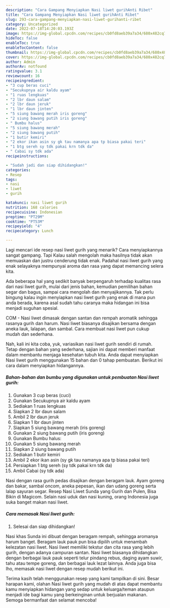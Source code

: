 ```yaml
---
description: "Cara Gampang Menyiapkan Nasi liwet gurihAnti Ribet"
title: "Cara Gampang Menyiapkan Nasi liwet gurihAnti Ribet"
slug: 293-cara-gampang-menyiapkan-nasi-liwet-gurihanti-ribet
category: Uncategorized
date: 2022-07-18T14:20:03.193Z
image: https://img-global.cpcdn.com/recipes/cb0fd8aeb39a7a34/680x482cq70/nasi-liwet-gurih-foto-resep-utama.jpg
hideToc: false
enableToc: true
enableTocContent: false
thumbnail: https://img-global.cpcdn.com/recipes/cb0fd8aeb39a7a34/680x482cq70/nasi-liwet-gurih-foto-resep-utama.jpg
cover: https://img-global.cpcdn.com/recipes/cb0fd8aeb39a7a34/680x482cq70/nasi-liwet-gurih-foto-resep-utama.jpg
author: Admin
authorAv: notfound
ratingvalue: 3.1
reviewcount: 16
recipeingredient:
- "3 cup beras cuci"
- "Secukupnya air kaldu ayam"
- "1 ruas lengkuas"
- "2 lbr daun salam"
- "2 lbr daun jeruk"
- "1 lbr daun jinten"
- "5 siung bawang merah iris goreng"
- "2 siung bawang putih iris goreng"
- " Bumbu halus"
- "5 siung bawang merah"
- "2 siung bawang putih"
- "1 butir kemiri"
- "2 ekor ikan asin sy gk tau namanya apa tp biasa pakai teri"
- "1 btg sereh sy tdk pakai krn tdk da"
- " Cabai sy tdk ada"
recipeinstructions:

- "Sudah jadi dan siap dihidangkan!"
categories:
- Resep
tags:
- nasi
- liwet
- gurih

katakunci: nasi liwet gurih 
nutrition: 168 calories
recipecuisine: Indonesian
preptime: "PT29M"
cooktime: "PT53M"
recipeyield: "4"
recipecategory: Lunch

---
```



Lagi mencari ide resep nasi liwet gurih yang menarik? Cara menyiapkannya sangat gampang. Tapi Kalau salah mengolah maka hasilnya tidak akan memuaskan dan justru cenderung tidak enak. Padahal nasi liwet gurih yang enak selayaknya mempunyai aroma dan rasa yang dapat memancing selera kita.


Ada beberapa hal yang sedikit banyak berpengaruh terhadap kualitas rasa dari nasi liwet gurih, mulai dari jenis bahan, kemudian pemilihan bahan segar dan bagus, sampai cara mengolah dan menyajikannya. Tak perlu bingung kalau ingin menyiapkan nasi liwet gurih yang enak di mana pun anda berada, karena asal sudah tahu caranya maka hidangan ini bisa menjadi suguhan spesial.

COM - Nasi liwet dimasak dengan santan dan rempah aromatik sehingga rasanya gurih dan harum. Nasi liwet biasanya disajikan bersama dengan aneka lauk, lalapan, dan sambal. Cara membuat nasi liwet pun cukup mudah dan sederhana.


Nah, kali ini kita coba, yuk, variasikan nasi liwet gurih sendiri di rumah. Tetap dengan bahan yang sederhana, sajian ini dapat memberi manfaat dalam membantu menjaga kesehatan tubuh kita. Anda dapat menyiapkan Nasi liwet gurih menggunakan 15 bahan dan 0 tahap pembuatan. Berikut ini cara dalam menyiapkan hidangannya.

<!--inarticleads1-->

##### Bahan-bahan dan bumbu yang digunakan untuk pembuatan Nasi liwet gurih:

1. Gunakan 3 cup beras (cuci)
1. Gunakan Secukupnya air kaldu ayam
1. Sediakan 1 ruas lengkuas
1. Siapkan 2 lbr daun salam
1. Ambil 2 lbr daun jeruk
1. Siapkan 1 lbr daun jinten
1. Siapkan 5 siung bawang merah (iris goreng)
1. Gunakan 2 siung bawang putih (iris goreng)
1. Gunakan  Bumbu halus:
1. Gunakan 5 siung bawang merah
1. Siapkan 2 siung bawang putih
1. Sediakan 1 butir kemiri
1. Ambil 2 ekor ikan asin (sy gk tau namanya apa tp biasa pakai teri)
1. Persiapkan 1 btg sereh (sy tdk pakai krn tdk da)
1. Ambil  Cabai (sy tdk ada)


Nasi dengan rasa gurih pedas disajikan dengan beragam lauk. Ayam goreng dan bakar, sambal oncom, aneka pepesan, ikan dan udang goreng serta lalap sayuran segar. Resep Nasi Liwet Sunda yang Gurih dan Pulen, Bisa Bikin di Magicom. Selain nasi uduk dan nasi kuning, orang Indonesia juga suka banget makan nasi liwet. 

<!--inarticleads2-->

##### Cara memasak Nasi liwet gurih:


1. Selesai dan siap dihidangkan!

Nasi khas Sunda ini dibuat dengan beragam rempah, sehingga aromanya harum banget. Beragam lauk pauk pun bisa dipilih untuk menambah kelezatan nasi liwet. Nasi liwet memiliki tekstur dan cita rasa yang lebih gurih, dengan adanya campuran santan. Nasi liwet biasanya dihidangkan dengan berbagai lauk pauk seperti telur pindang rebus, daging ayam suwir, tahu atau tempe goreng, dan berbagai lauk lezat lainnya. Anda juga bisa lho, memasak nasi liwet dengan resep mudah berikut ini. 

Terima kasih telah menggunakan resep yang kami tampilkan di sini. Besar harapan kami, olahan Nasi liwet gurih yang mudah di atas dapat membantu kamu menyiapkan hidangan yang sedap untuk keluarga/teman ataupun menjadi ide bagi kamu yang berkeinginan untuk berjualan makanan. Semoga bermanfaat dan selamat mencoba!
